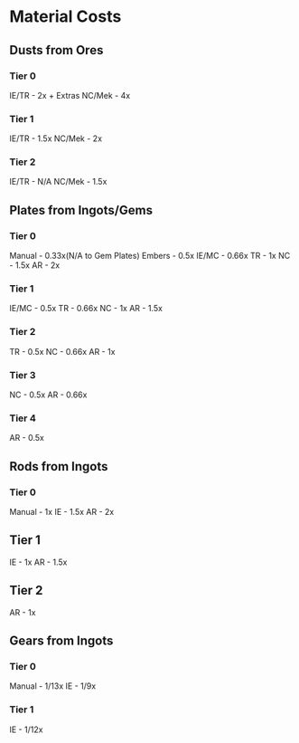 # Material Costs

## Dusts from Ores

### Tier 0
IE/TR - 2x + Extras
NC/Mek - 4x

### Tier 1
IE/TR - 1.5x
NC/Mek - 2x

### Tier 2
IE/TR - N/A
NC/Mek - 1.5x

## Plates from Ingots/Gems

### Tier 0
Manual - 0.33x(N/A to Gem Plates)
Embers - 0.5x
IE/MC - 0.66x
TR - 1x
NC - 1.5x
AR - 2x

### Tier 1
IE/MC - 0.5x
TR - 0.66x
NC - 1x
AR - 1.5x

### Tier 2
TR - 0.5x
NC - 0.66x
AR - 1x

### Tier 3
NC - 0.5x
AR - 0.66x

### Tier 4
AR - 0.5x

## Rods from Ingots

### Tier 0
Manual - 1x
IE - 1.5x
AR - 2x

## Tier 1
IE - 1x
AR - 1.5x

## Tier 2
AR - 1x

## Gears from Ingots

### Tier 0
Manual - 1/13x
IE - 1/9x

### Tier 1
IE - 1/12x